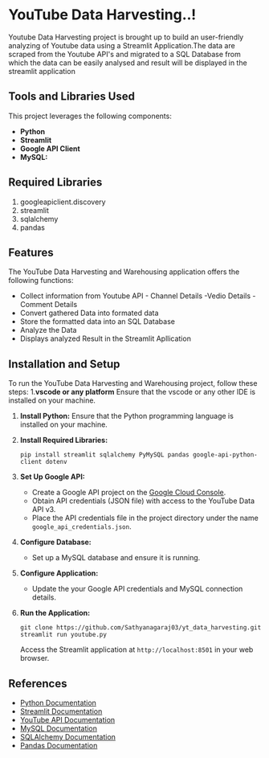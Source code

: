 

# YouTube Data Harvesting..!

Youtube Data Harvesting project is brought up to build an user-friendly analyzing of Youtube data using a Streamlit Application.The data are scraped from the Youtube API's and migrated to a SQL Database from which the data can be easily analysed and result will be displayed in the streamlit application

## Tools and Libraries Used

This project leverages the following components:

- **Python** 
- **Streamlit** 
- **Google API Client** 
- **MySQL:** 


## Required Libraries

1. googleapiclient.discovery
2. streamlit
3. sqlalchemy
4. pandas

## Features

The YouTube Data Harvesting and Warehousing application offers the following functions:

- Collect information from Youtube API
                - Channel Details
                -Vedio Details
                -Comment Details
- Convert gathered Data into formated data 
- Store the formatted data into an SQL Database
- Analyze the Data
- Displays analyzed Result in  the Streamlit Apllication

## Installation and Setup

To run the YouTube Data Harvesting and Warehousing project, follow these steps:
1.**vscode or any platform** Ensure that the vscode or any other IDE is installed on your machine.
1. **Install Python:** Ensure that the Python programming language is installed on your machine.

2. **Install Required Libraries:**
    ```
    pip install streamlit sqlalchemy PyMySQL pandas google-api-python-client dotenv
    ```

3. **Set Up Google API:**
    - Create a Google API project on the [Google Cloud Console](https://console.cloud.google.com/).
    - Obtain API credentials (JSON file) with access to the YouTube Data API v3.
    - Place the API credentials file in the project directory under the name `google_api_credentials.json`.

4. **Configure Database:**
    - Set up a MySQL database and ensure it is running.
  
5. **Configure Application:**
    - Update the  your Google API credentials and MySQL connection details.

6. **Run the Application:**
    ```
    git clone https://github.com/Sathyanagaraj03/yt_data_harvesting.git
    streamlit run youtube.py
    ```
   Access the Streamlit application at `http://localhost:8501` in your web browser.


## References

- [Python Documentation](https://docs.python.org/)
- [Streamlit Documentation](https://docs.streamlit.io/)
- [YouTube API Documentation](https://developers.google.com/youtube/v3)
- [MySQL Documentation](https://dev.mysql.com/doc/)
- [SQLAlchemy Documentation](https://docs.sqlalchemy.org/)
- [Pandas Documentation](https://pandas.pydata.org/docs/)
  


